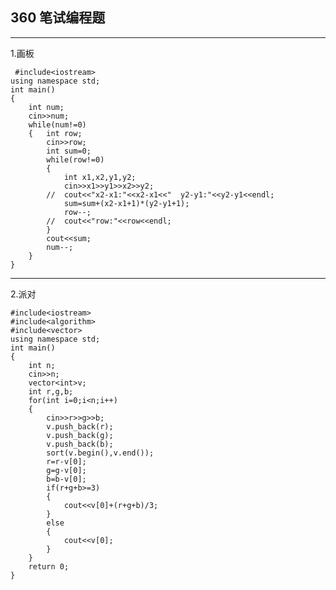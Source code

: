 ## 360 笔试编程题 ##

----------
1.画板


     #include<iostream>
    using namespace std;
    int main()
    {
    	int num;
    	cin>>num;
    	while(num!=0)
    	{	int row;
    		cin>>row;
    		int sum=0;
    		while(row!=0)
    		{
    			int x1,x2,y1,y2;
    			cin>>x1>>y1>>x2>>y2;
    		//	cout<<"x2-x1:"<<x2-x1<<"  y2-y1:"<<y2-y1<<endl;
    			sum=sum+(x2-x1+1)*(y2-y1+1);
    			row--;
    		//	cout<<"row:"<<row<<endl;
    		}
    		cout<<sum;
    		num--;
    	}
    }
    

----------
2.派对

    #include<iostream>
    #include<algorithm>
    #include<vector>
    using namespace std;
    int main()
    {
    	int n;
    	cin>>n;
    	vector<int>v;
    	int r,g,b;
    	for(int i=0;i<n;i++)
    	{
    		cin>>r>>g>>b;
    		v.push_back(r);
    		v.push_back(g);
    		v.push_back(b);
    		sort(v.begin(),v.end());
    		r=r-v[0];
    		g=g-v[0];
    		b=b-v[0];
    		if(r+g+b>=3)
    		{
    			cout<<v[0]+(r+g+b)/3;
    		}
    		else
    		{
    			cout<<v[0];
    		}
    	}
    	return 0;
    }
